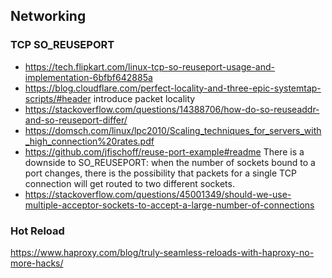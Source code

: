 ## Networking

### TCP SO_REUSEPORT
- https://tech.flipkart.com/linux-tcp-so-reuseport-usage-and-implementation-6bfbf642885a
- https://blog.cloudflare.com/perfect-locality-and-three-epic-systemtap-scripts/#header introduce packet locality
- https://stackoverflow.com/questions/14388706/how-do-so-reuseaddr-and-so-reuseport-differ/
- https://domsch.com/linux/lpc2010/Scaling_techniques_for_servers_with_high_connection%20rates.pdf
- https://github.com/jfischoff/reuse-port-example#readme
  There is a downside to SO_REUSEPORT: when the number of sockets bound to a port changes, there is the possibility that packets for a single TCP connection will get routed to two different sockets. 
- https://stackoverflow.com/questions/45001349/should-we-use-multiple-acceptor-sockets-to-accept-a-large-number-of-connections

### Hot Reload
https://www.haproxy.com/blog/truly-seamless-reloads-with-haproxy-no-more-hacks/
